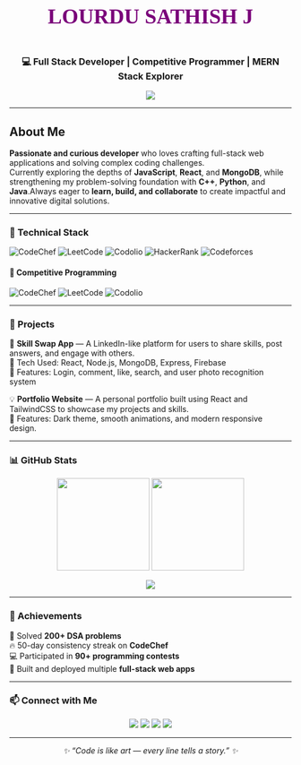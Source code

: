 
<p align="center">
  <svg viewBox="0 0 600 100">
    <text x="50%" y="60%" text-anchor="middle" font-size="45" font-family="Orbitron" font-weight="bold" fill="#800080">
      👾 LOURDU SATHISH J 👾
      <animate attributeName="fill" values="#800080;#000000;#800080" dur="2s" repeatCount="indefinite"/>
    </text>
  </svg>
</p>
<h3 align="center">💻 Full Stack Developer | Competitive Programmer | MERN Stack Explorer</h3>



<p align="center">
  <img src="https://readme-typing-svg.herokuapp.com?font=Orbitron&size=25&color=00FFFF&center=true&vCenter=true&width=600&lines=💻+Building+the+Future+One+Line+at+a+Time;☁️+Dream+Big,+Code+Bigger;🚀+Welcome+to+My+Digital+Universe">
</p>



---
##  About Me

 **Passionate and curious developer** who loves crafting full-stack web applications and solving complex coding challenges.  
 Currently exploring the depths of **JavaScript**, **React**, and **MongoDB**, while strengthening my problem-solving foundation with **C++**, **Python**, and **Java**.Always eager to **learn, build, and collaborate** to create impactful and innovative digital solutions.


---

### 🧩 Technical Stack
![CodeChef](https://img.shields.io/badge/CodeChef-5B4638?style=for-the-badge&logo=codechef&logoColor=white)
![LeetCode](https://img.shields.io/badge/LeetCode-FFA116?style=for-the-badge&logo=leetcode&logoColor=black)
![Codolio](https://img.shields.io/badge/Codolio-000000?style=for-the-badge)
![HackerRank](https://img.shields.io/badge/HackerRank-2EC866?style=for-the-badge&logo=hackerrank&logoColor=white)
![Codeforces](https://img.shields.io/badge/Codeforces-1F8ACB?style=for-the-badge&logo=codeforces&logoColor=white)



#### 🧠 Competitive Programming
![CodeChef](https://img.shields.io/badge/CodeChef-5B4638?style=for-the-badge&logo=codechef&logoColor=white)
![LeetCode](https://img.shields.io/badge/LeetCode-FFA116?style=for-the-badge&logo=leetcode&logoColor=black)
![Codolio](https://img.shields.io/badge/Codolio-000000?style=for-the-badge)

---

### 🧩 Projects
🧠 **Skill Swap App** — A LinkedIn-like platform for users to share skills, post answers, and engage with others.  
🔗 Tech Used: React, Node.js, MongoDB, Express, Firebase  
🎯 Features: Login, comment, like, search, and user photo recognition system  

💡 **Portfolio Website** — A personal portfolio built using React and TailwindCSS to showcase my projects and skills.  
🚀 Features: Dark theme, smooth animations, and modern responsive design.

---

### 📊 GitHub Stats

<p align="center">
  <img src="https://github-readme-stats.vercel.app/api?username=YOUR_USERNAME&show_icons=true&theme=tokyonight" height="165"/>
  <img src="https://github-readme-streak-stats.herokuapp.com/?user=YOUR_USERNAME&theme=tokyonight" height="165"/>
</p>

<p align="center">
  <img src="https://github-readme-stats.vercel.app/api/top-langs/?username=YOUR_USERNAME&layout=compact&theme=tokyonight" />
</p>

---

### 🌟 Achievements
🏅 Solved **200+ DSA problems**  
🔥 50-day consistency streak on **CodeChef**  
💻 Participated in **90+ programming contests**  
🚀 Built and deployed multiple **full-stack web apps**

---

### 📫 Connect with Me

<p align="center">
  <a href="YOUR_LINKEDIN_URL"><img src="https://img.shields.io/badge/LinkedIn-0A66C2?style=for-the-badge&logo=linkedin&logoColor=white"/></a>
  <a href="YOUR_PORTFOLIO_URL"><img src="https://img.shields.io/badge/Portfolio-000000?style=for-the-badge&logo=firefox&logoColor=white"/></a>
  <a href="YOUR_GMAIL_URL"><img src="https://img.shields.io/badge/Gmail-D14836?style=for-the-badge&logo=gmail&logoColor=white"/></a>
  <a href="YOUR_LEETCODE_URL"><img src="https://img.shields.io/badge/LeetCode-FFA116?style=for-the-badge&logo=leetcode&logoColor=black"/></a>
</p>

---

<p align="center">
  <i>✨ “Code is like art — every line tells a story.” ✨</i>
</p>
